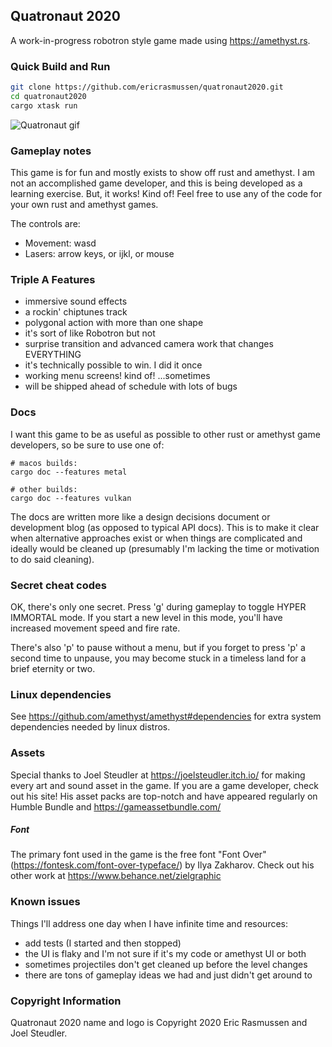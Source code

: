 ## Quatronaut 2020

A work-in-progress robotron style game made using https://amethyst.rs.

### Quick Build and Run

```bash
git clone https://github.com/ericrasmussen/quatronaut2020.git
cd quatronaut2020
cargo xtask run
```

![Quatronaut gif](/quatronaut_animation.gif?raw=true "Quatronaut in action")

### Gameplay notes

This game is for fun and mostly exists to show off rust and amethyst. I am not an
accomplished game developer, and this is being developed as a learning exercise.
But, it works! Kind of! Feel free to use any of the code for your own rust and amethyst
games.

The controls are:

* Movement: wasd
* Lasers: arrow keys, or ijkl, or mouse


### Triple A Features

- immersive sound effects
- a rockin' chiptunes track
- polygonal action with more than one shape
- it's sort of like Robotron but not
- surprise transition and advanced camera work that changes EVERYTHING
- it's technically possible to win. I did it once
- working menu screens! kind of! ...sometimes
- will be shipped ahead of schedule with lots of bugs

### Docs

I want this game to be as useful as possible to other rust or amethyst game
developers, so be sure to use one of:

```
# macos builds:
cargo doc --features metal
```
```
# other builds:
cargo doc --features vulkan
```

The docs are written more like a design decisions document or development blog
(as opposed to typical API docs). This is to make it clear when alternative approaches
exist or when things are complicated and ideally would be cleaned up (presumably I'm
lacking the time or motivation to do said cleaning).


### Secret cheat codes

OK, there's only one secret. Press 'g' during gameplay to toggle HYPER IMMORTAL mode.
If you start a new level in this mode, you'll have increased movement speed and fire rate.

There's also 'p' to pause without a menu, but if you forget to press 'p' a second time to
unpause, you may become stuck in a timeless land for a brief eternity or two.

### Linux dependencies

See https://github.com/amethyst/amethyst#dependencies for extra system dependencies needed
by linux distros.

### Assets

Special thanks to Joel Steudler at https://joelsteudler.itch.io/ for making every art and sound asset in the game. If you
are a game developer, check out his site! His asset packs are top-notch and have appeared regularly on
Humble Bundle and https://gameassetbundle.com/


##### Font

The primary font used in the game is the free font "Font Over" (https://fontesk.com/font-over-typeface/) by Ilya Zakharov.
Check out his other work at https://www.behance.net/zielgraphic


### Known issues

Things I'll address one day when I have infinite time and resources:

* add tests (I started and then stopped)
* the UI is flaky and I'm not sure if it's my code or amethyst UI or both
* sometimes projectiles don't get cleaned up before the level changes
* there are tons of gameplay ideas we had and just didn't get around to

### Copyright Information

Quatronaut 2020 name and logo is Copyright 2020 Eric Rasmussen and Joel Steudler.
